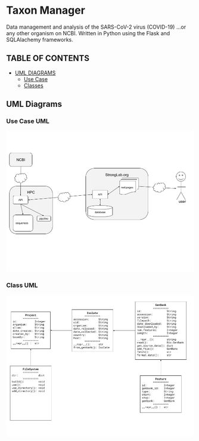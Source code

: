 # Taxon Manager
Data management and analysis of the SARS-CoV-2 virus (COVID-19) ...or any other organism on NCBI.
Written in Python using the Flask and SQLAlachemy frameworks.


## TABLE OF CONTENTS
- [UML DIAGRAMS](#uml-diagrams)
  - [Use Case](#use-case-uml)
  - [Classes](#class-uml)


## UML Diagrams
### Use Case UML
![Use Case UML](UML_UseCase.png)
### Class UML
![Class UML](UML_Class.png)

